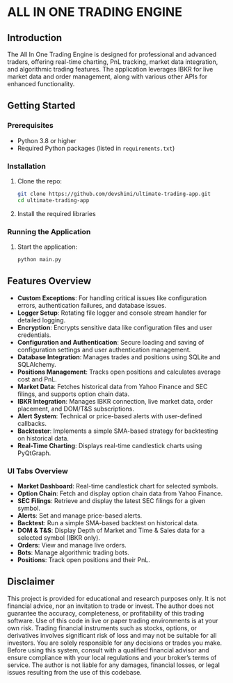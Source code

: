# ALL IN ONE TRADING ENGINE

## Introduction
The All In One Trading Engine is designed for professional and advanced traders, offering real-time charting, PnL tracking, market data integration, and algorithmic trading features. The application leverages IBKR for live market data and order management, along with various other APIs for enhanced functionality.

## Getting Started

### Prerequisites
- Python 3.8 or higher
- Required Python packages (listed in `requirements.txt`)

### Installation
1. Clone the repo:
   ```sh
   git clone https://github.com/devshimi/ultimate-trading-app.git
   cd ultimate-trading-app
   ```
2. Install the required libraries

### Running the Application
1. Start the application:
   ```sh
   python main.py
   ```

## Features Overview

- **Custom Exceptions**: For handling critical issues like configuration errors, authentication failures, and database issues.
- **Logger Setup**: Rotating file logger and console stream handler for detailed logging.
- **Encryption**: Encrypts sensitive data like configuration files and user credentials.
- **Configuration and Authentication**: Secure loading and saving of configuration settings and user authentication management.
- **Database Integration**: Manages trades and positions using SQLite and SQLAlchemy.
- **Positions Management**: Tracks open positions and calculates average cost and PnL.
- **Market Data**: Fetches historical data from Yahoo Finance and SEC filings, and supports option chain data.
- **IBKR Integration**: Manages IBKR connection, live market data, order placement, and DOM/T&S subscriptions.
- **Alert System**: Technical or price-based alerts with user-defined callbacks.
- **Backtester**: Implements a simple SMA-based strategy for backtesting on historical data.
- **Real-Time Charting**: Displays real-time candlestick charts using PyQtGraph.

### UI Tabs Overview
- **Market Dashboard**: Real-time candlestick chart for selected symbols.
- **Option Chain**: Fetch and display option chain data from Yahoo Finance.
- **SEC Filings**: Retrieve and display the latest SEC filings for a given symbol.
- **Alerts**: Set and manage price-based alerts.
- **Backtest**: Run a simple SMA-based backtest on historical data.
- **DOM & T&S**: Display Depth of Market and Time & Sales data for a selected symbol (IBKR only).
- **Orders**: View and manage live orders.
- **Bots**: Manage algorithmic trading bots.
- **Positions**: Track open positions and their PnL.

## Disclaimer
This project is provided for educational and research purposes only. It is not financial advice, nor an invitation to trade or invest.
The author does not guarantee the accuracy, completeness, or profitability of this trading software. Use of this code in live or paper trading environments is at your own risk.
Trading financial instruments such as stocks, options, or derivatives involves significant risk of loss and may not be suitable for all investors. You are solely responsible for any decisions or trades you make.
Before using this system, consult with a qualified financial advisor and ensure compliance with your local regulations and your broker’s terms of service.
The author is not liable for any damages, financial losses, or legal issues resulting from the use of this codebase.
